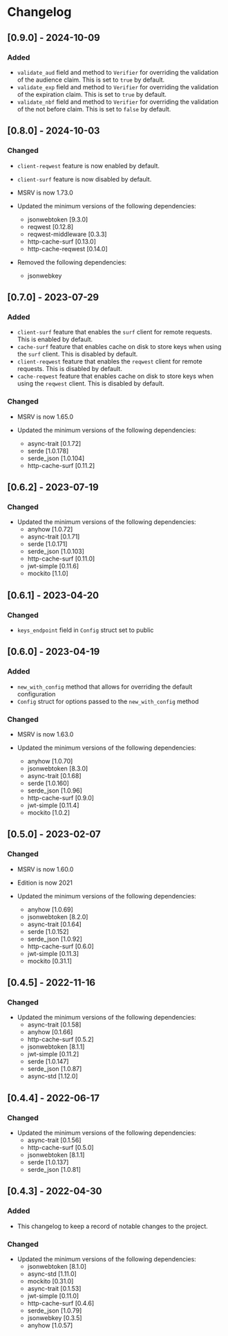 # Changelog

## [0.9.0] - 2024-10-09

### Added

- `validate_aud` field and method to `Verifier` for overriding the validation of the audience claim. This is set to `true` by default.
- `validate_exp` field and method to `Verifier` for overriding the validation of the expiration claim. This is set to `true` by default.
- `validate_nbf` field and method to `Verifier` for overriding the validation of the not before claim. This is set to `false` by default.

## [0.8.0] - 2024-10-03

### Changed

- `client-reqwest` feature is now enabled by default.
- `client-surf` feature is now disabled by default.

- MSRV is now 1.73.0
  
- Updated the minimum versions of the following dependencies:
  - jsonwebtoken [9.3.0]
  - reqwest [0.12.8]
  - reqwest-middleware [0.3.3]
  - http-cache-surf [0.13.0]
  - http-cache-reqwest [0.14.0]

- Removed the following dependencies:
  - jsonwebkey

## [0.7.0] - 2023-07-29

### Added

- `client-surf` feature that enables the `surf` client for remote requests. This is enabled by default.
- `cache-surf` feature that enables cache on disk to store keys when using the `surf` client. This is disabled by default.
- `client-reqwest` feature that enables the `reqwest` client for remote requests. This is disabled by default.
- `cache-reqwest` feature that enables cache on disk to store keys when using the `reqwest` client. This is disabled by default.

### Changed

- MSRV is now 1.65.0
 
- Updated the minimum versions of the following dependencies:
  - async-trait [0.1.72]
  - serde [1.0.178]
  - serde_json [1.0.104]
  - http-cache-surf [0.11.2]

## [0.6.2] - 2023-07-19

### Changed

- Updated the minimum versions of the following dependencies:
  - anyhow [1.0.72]
  - async-trait [0.1.71]
  - serde [1.0.171]
  - serde_json [1.0.103]
  - http-cache-surf [0.11.0]
  - jwt-simple [0.11.6]
  - mockito [1.1.0]

## [0.6.1] - 2023-04-20

### Changed

- `keys_endpoint` field in `Config` struct set to public

## [0.6.0] - 2023-04-19

### Added

- `new_with_config` method that allows for overriding the default configuration
- `Config` struct for options passed to the `new_with_config` method

### Changed

- MSRV is now 1.63.0

- Updated the minimum versions of the following dependencies:
  - anyhow [1.0.70]
  - jsonwebtoken [8.3.0]
  - async-trait [0.1.68]
  - serde [1.0.160]
  - serde_json [1.0.96]
  - http-cache-surf [0.9.0]
  - jwt-simple [0.11.4]
  - mockito [1.0.2]

## [0.5.0] - 2023-02-07

### Changed

- MSRV is now 1.60.0
- Edition is now 2021

- Updated the minimum versions of the following dependencies:
  - anyhow [1.0.69]
  - jsonwebtoken [8.2.0]
  - async-trait [0.1.64]
  - serde [1.0.152]
  - serde_json [1.0.92]
  - http-cache-surf [0.6.0]
  - jwt-simple [0.11.3]
  - mockito [0.31.1]

## [0.4.5] - 2022-11-16

### Changed

- Updated the minimum versions of the following dependencies:
  - async-trait [0.1.58]
  - anyhow [0.1.66]
  - http-cache-surf [0.5.2]
  - jsonwebtoken  [8.1.1]
  - jwt-simple [0.11.2]
  - serde [1.0.147]
  - serde_json [1.0.87]
  - async-std [1.12.0]

## [0.4.4] - 2022-06-17

### Changed

- Updated the minimum versions of the following dependencies:
  - async-trait [0.1.56]
  - http-cache-surf [0.5.0]
  - jsonwebtoken  [8.1.1]
  - serde [1.0.137]
  - serde_json [1.0.81]

## [0.4.3] - 2022-04-30

### Added

- This changelog to keep a record of notable changes to the project.

### Changed

- Updated the minimum versions of the following dependencies:
  - jsonwebtoken [8.1.0]
  - async-std [1.11.0]
  - mockito [0.31.0]
  - async-trait [0.1.53]
  - jwt-simple [0.11.0]
  - http-cache-surf [0.4.6]
  - serde_json [1.0.79]
  - jsonwebkey [0.3.5]
  - anyhow [1.0.57]
